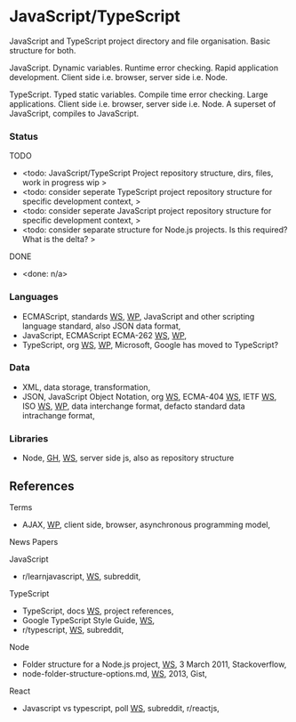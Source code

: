 # JavaScript/TypeScript

JavaScript and TypeScript project directory and file organisation. Basic structure for both. 

JavaScript. Dynamic variables. Runtime error checking. Rapid application development. Client side i.e. browser, server side i.e. Node.

TypeScript. Typed static variables. Compile time error checking. Large applications. Client side i.e. browser, server side i.e. Node. A superset of JavaScript, compiles to JavaScript. 

### Status

TODO
* <todo: JavaScript/TypeScript Project repository structure, dirs, files, work in progress wip >
* <todo: consider seperate TypeScript project repository structure for specific development context, >
* <todo: consider seperate JavaScript project repository structure for specific development context, >
* <todo: consider separate structure for Node.js projects. Is this required? What is the delta? >

DONE
* <done: n/a>

### Languages
* ECMAScript, standards [WS](https://ecma-international.org/publications-and-standards/standards/), [WP](https://en.wikipedia.org/wiki/ECMAScript), JavaScript and other scripting language standard, also JSON data format,
* JavaScript, ECMAScript ECMA-262 [WS](https://ecma-international.org/publications-and-standards/standards/ecma-262/), [WP](https://en.wikipedia.org/wiki/JavaScript), 
* TypeScript, org [WS](https://www.typescriptlang.org), [WP](https://en.wikipedia.org/wiki/TypeScript), Microsoft, Google has moved to TypeScript?

### Data
* XML, data storage, transformation, 
* JSON, JavaScript Object Notation, org [WS](https://www.json.org/json-en.html), ECMA-404 [WS](https://ecma-international.org/publications-and-standards/standards/ecma-404/), IETF [WS](https://www.rfc-editor.org/info/std90), ISO [WS](https://www.iso.org/standard/71616.html), [WP](https://en.wikipedia.org/wiki/JSON), data interchange format, defacto standard data intrachange format, 

### Libraries
* Node, [GH](https://github.com/nodejs/node), [WS](https://nodejs.org/en), server side js, also as repository structure

## References

Terms
* AJAX, [WP](https://en.wikipedia.org/wiki/Ajax_(programming)), client side, browser, asynchronous programming model, 

News Papers

JavaScript
* r/learnjavascript, [WS](https://www.reddit.com/r/learnjavascript/), subreddit, 

TypeScript
* TypeScript, docs [WS](https://www.typescriptlang.org/docs/handbook/project-references.html), project references,
* Google TypeScript Style Guide, [WS](https://google.github.io/styleguide/tsguide.html), 
* r/typescript, [WS](https://www.reddit.com/r/typescript/), subreddit, 

Node
* Folder structure for a Node.js project, [WS](https://stackoverflow.com/questions/5178334/folder-structure-for-a-node-js-project), 3 March 2011, Stackoverflow,
* node-folder-structure-options.md, [WS](https://gist.github.com/lancejpollard/1398757), 2013, Gist,

React
* Javascript vs typescript, poll [WS](https://www.reddit.com/r/reactjs/comments/14784fy/javascript_vs_typescript/), subreddit, r/reactjs, 
